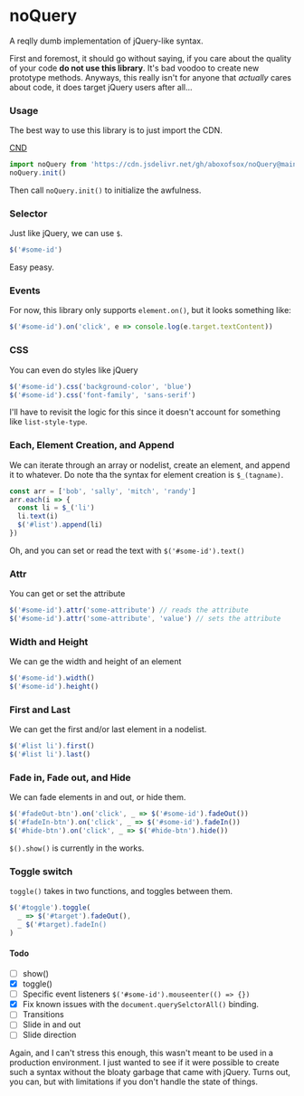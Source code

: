 # noQuery
A reqlly dumb implementation of jQuery-like syntax.

First and foremost, it should go without saying, if you care about the quality of your code **do not use this library**. It's bad voodoo to create new prototype methods. Anyways, this really isn't for anyone that *actually* cares about code, it does target jQuery users after all...

### Usage
The best way to use this library is to just import the CDN.

[CND](https://cdn.jsdelivr.net/gh/aboxofsox/noQuery@main/dist/noQuery.min.js)
```js
import noQuery from 'https://cdn.jsdelivr.net/gh/aboxofsox/noQuery@main/dist/noQuery.min.js'
noQuery.init()
```
Then call `noQuery.init()` to initialize the awfulness.

### Selector
Just like jQuery, we can use `$`.
```js
$('#some-id')
```
Easy peasy.

### Events
For now, this library only supports `element.on()`, but it looks something like:
```js
$('#some-id').on('click', e => console.log(e.target.textContent))
```

### CSS
You can even do styles like jQuery
```js
$('#some-id').css('background-color', 'blue')
$('#some-id').css('font-family', 'sans-serif')
```
I'll have to revisit the logic for this since it doesn't account for something like `list-style-type`.

### Each, Element Creation, and Append
We can iterate through an array or nodelist, create an element, and append it to whatever. Do note tha the syntax for element creation is `$_(tagname)`.
```js
const arr = ['bob', 'sally', 'mitch', 'randy']
arr.each(i => {
  const li = $_('li')
  li.text(i)
  $('#list').append(li)
})
```
Oh, and you can set or read the text with `$('#some-id').text()`

### Attr
You can get or set the attribute
```js
$('#some-id').attr('some-attribute') // reads the attribute
$('#some-id').attr('some-attribute', 'value') // sets the attribute
```

### Width and Height
We can ge the width and height of an element
```js
$('#some-id').width()
$('#some-id').height()
```

### First and Last
We can get the first and/or last element in a nodelist.
```js
$('#list li').first()
$('#list li').last()
```

### Fade in, Fade out, and Hide
We can fade elements in and out, or hide them.
```js
$('#fadeOut-btn').on('click', _ => $('#some-id').fadeOut())
$('#fadeIn-btn').on('click', _ => $('#some-id').fadeIn())
$('#hide-btn').on('click', _ => $('#hide-btn').hide())
```
`$().show()` is currently in the works.

### Toggle switch
`toggle()` takes in two functions, and toggles between them. 
```js
$('#toggle').toggle(
  _ => $('#target').fadeOut(),
  _ $('#target).fadeIn()
)
```


#### Todo
- [ ] show()
- [x] toggle()
- [ ] Specific event listeners `$('#some-id').mouseenter(() => {})`
- [x] Fix known issues with the `document.querySelctorAll()` binding.
- [ ] Transitions
- [ ] Slide in and out
- [ ] Slide direction 

Again, and I can't stress this enough, this wasn't meant to be used in a production environment. I just wanted to see if it were possible to create such a syntax without the bloaty garbage that came with jQuery. Turns out, you can, but with limitations if you don't handle the state of things.
